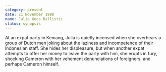 ```yaml
---
category: present
date: 21 November 1988
name: Julia Goes Ballistic
status: synopsis
---
```

At an expat party in Kemang, Julia
is quietly incensed when she overhears a group of Dutch men joking about
the laziness and incompetence of their Indonesian staff. She hides her
displeasure, but when another expat attempts to offer her money to leave
the party with him, she erupts in fury, shocking Cameron with her vehement denunciations of foreigners, and perhaps Cameron himself.  
